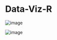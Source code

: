 # Data-Viz-R

![image](https://user-images.githubusercontent.com/89746479/213843855-2d14e0f3-69b8-4677-b596-ae626c67fa9a.png)

![image](https://user-images.githubusercontent.com/89746479/213843889-ca50efcf-1ef0-4486-97f6-20152a360174.png)
